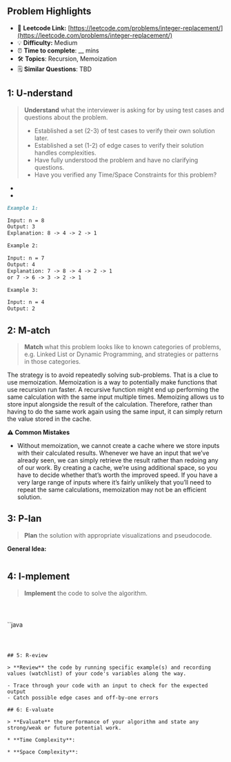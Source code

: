 ## Problem Highlights

* 🔗 **Leetcode Link:** [https://leetcode.com/problems/integer-replacement/](https://leetcode.com/problems/integer-replacement/)
* 💡 **Difficulty:** Medium
* ⏰ **Time to complete**: __ mins
* 🛠️ **Topics**: Recursion, Memoization
* 🗒️ **Similar Questions**: TBD
    
## 1: U-nderstand
 
> **Understand** what the interviewer is asking for by using test cases and questions about the problem.
> 
> - Established a set (2-3) of test cases to verify their own solution later.
> - Established a set (1-2) of edge cases to verify their solution handles complexities.
> - Have fully understood the problem and have no clarifying questions.
> - Have you verified any Time/Space Constraints for this problem?

- 

- 


```markdown
Example 1:

Input: n = 8
Output: 3
Explanation: 8 -> 4 -> 2 -> 1

Example 2:

Input: n = 7
Output: 4
Explanation: 7 -> 8 -> 4 -> 2 -> 1
or 7 -> 6 -> 3 -> 2 -> 1

Example 3:

Input: n = 4
Output: 2

```   
    
## 2: M-atch

<!-- See https://docs.google.com/document/d/1hYT1hoOJ6pFIt8A5q-PIZmYP7pB4WqlzyUJgFx9x2mY/edit#heading=h.ya2de4n4zsds for list of algorithms based on question type-->

> **Match** what this problem looks like to known categories of problems, e.g. Linked List or Dynamic Programming, and strategies or patterns in those categories.


The strategy is to avoid repeatedly solving sub-problems. That is a clue to use memoization. Memoization is a way to potentially make functions that use recursion run faster. A recursive function might end up performing the same calculation with the same input multiple times. Memoizing allows us to store input alongside the result of the calculation. Therefore, rather than having to do the same work again using the same input, it can simply return the value stored in the cache.

**⚠️ Common Mistakes**

* Without memoization, we cannot create a cache where we store inputs with their calculated results. Whenever we have an input that we’ve already seen, we can simply retrieve the result rather than redoing any of our work. By creating a cache, we’re using additional space, so you have to decide whether that’s worth the improved speed. If you have a very large range of inputs where it’s fairly unlikely that you’ll need to repeat the same calculations, memoization may not be an efficient solution.


## 3: P-lan

> **Plan** the solution with appropriate visualizations and pseudocode.

**General Idea:** 


```markdown

```

## 4: I-mplement

> **Implement** the code to solve the algorithm.

```python

       
```

``java

       
```


    
## 5: R-eview

> **Review** the code by running specific example(s) and recording values (watchlist) of your code's variables along the way.

- Trace through your code with an input to check for the expected output
- Catch possible edge cases and off-by-one errors

## 6: E-valuate

> **Evaluate** the performance of your algorithm and state any strong/weak or future potential work.

* **Time Complexity**: 

* **Space Complexity**: 